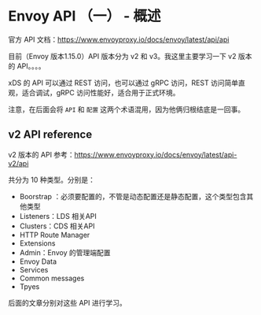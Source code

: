 # Envoy API （一） -  概述

官方 API 文档：https://www.envoyproxy.io/docs/envoy/latest/api/api

目前（Envoy 版本1.15.0）API 版本分为 v2 和 v3。我这里主要学习一下 v2 版本的 API。。。。

xDS 的 API 可以通过 REST 访问，也可以通过 gRPC 访问，REST 访问简单直观，适合调试，gRPC 访问性能好，适合用于正式环境。

注意，在后面会将 `API` 和 `配置` 这两个术语混用，因为他俩归根结底是一回事。



## v2 API reference

v2 版本的 API 参考：https://www.envoyproxy.io/docs/envoy/latest/api-v2/api

共分为 10 种类型。分别是：

- Boorstrap ：必须要配置的，不管是动态配置还是静态配置，这个类型包含其他类型
- Listeners：LDS 相关API
- Clusters：CDS 相关API
- HTTP Route Manager
- Extensions
- Admin：Envoy 的管理端配置
- Envoy Data
- Services
- Common messages
- Tpyes

后面的文章分别对这些 API 进行学习。